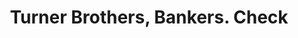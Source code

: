 ---
doi: 10.7916/D8281KPS
date_other: '1870'
date_other_textual: 1870-1879
form: printed ephemera
genre:
- Checks (bank checks)
name:
- Turner Brothers, Bankers
object_in_context_url: https://biggert.cul.columbia.edu/items/view/ave_biggert_01136
subject_hierarchical_geographic:
- New York, New York, United States
subject_name:
- Turner Brothers, Bankers
title: Turner Brothers, Bankers. Check
sort_title: Turner Brothers, Bankers. Check
call_number: ave_biggert_01136
coordinates:
- 40.71277777777778,-74.00583333333333
pid: ave_biggert_01136
identifiers: ave_biggert_01136
canvas_id: ldpd:396401
permalink: "/items/ave_biggert_01136/"
layout: iiif-image-page
---